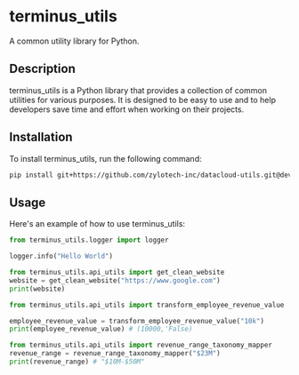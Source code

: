 # terminus_utils

A common utility library for Python.

## Description

terminus_utils is a Python library that provides a collection of common utilities for various purposes. It is designed to be easy to use and to help developers save time and effort when working on their projects.

## Installation

To install terminus_utils, run the following command:
```bash
pip install git+https://github.com/zylotech-inc/datacloud-utils.git@dev  
```

## Usage

Here's an example of how to use terminus_utils:

```python
from terminus_utils.logger import logger

logger.info("Hello World")

```
```python
from terminus_utils.api_utils import get_clean_website
website = get_clean_website("https://www.google.com")
print(website)
```

```python
from terminus_utils.api_utils import transform_employee_revenue_value

employee_revenue_value = transform_employee_revenue_value("10k")
print(employee_revenue_value) # (10000,'False)
```

```python
from terminus_utils.api_utils import revenue_range_taxonomy_mapper
revenue_range = revenue_range_taxonomy_mapper("$23M")
print(revenue_range) # "$10M-$50M"
```

